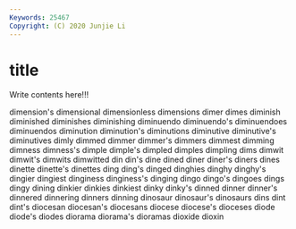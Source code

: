 ```yaml
---
Keywords: 25467
Copyright: (C) 2020 Junjie Li
---
```


# title

Write contents here!!!
 
dimension's 
dimensional 
dimensionless 
dimensions 
dimer 
dimes 
diminish 
diminished 
diminishes
diminishing 
diminuendo 
diminuendo's 
diminuendoes 
diminuendos 
diminution 
diminution's 
diminutions 
diminutive 
diminutive's
diminutives 
dimly 
dimmed 
dimmer 
dimmer's 
dimmers 
dimmest 
dimming 
dimness 
dimness's
dimple 
dimple's 
dimpled 
dimples 
dimpling 
dims 
dimwit 
dimwit's 
dimwits 
dimwitted
din 
din's 
dine 
dined 
diner 
diner's 
diners 
dines 
dinette 
dinette's
dinettes 
ding 
ding's 
dinged 
dinghies 
dinghy 
dinghy's 
dingier 
dingiest 
dinginess
dinginess's 
dinging 
dingo 
dingo's 
dingoes 
dings 
dingy 
dining 
dinkier 
dinkies
dinkiest 
dinky 
dinky's 
dinned 
dinner 
dinner's 
dinnered 
dinnering 
dinners 
dinning
dinosaur 
dinosaur's 
dinosaurs 
dins 
dint 
dint's 
diocesan 
diocesan's 
diocesans 
diocese
diocese's 
dioceses 
diode 
diode's 
diodes 
diorama 
diorama's 
dioramas 
dioxide 
dioxin
